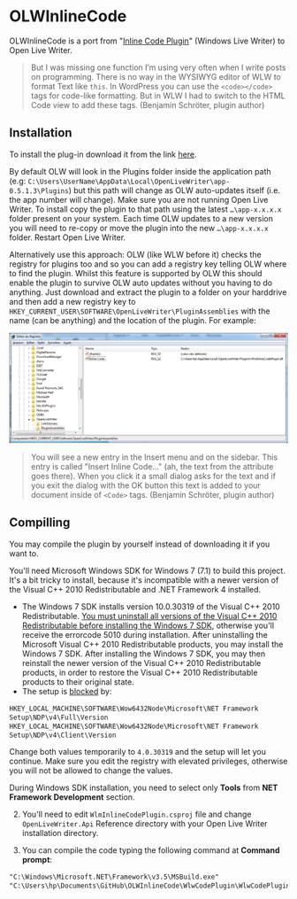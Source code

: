 # OLWInlineCode

OLWInlineCode is a port from "[Inline Code Plugin](https://www.ticklishtechs.net/2008/02/21/windows-live-writer-plugin-for-code-in-wordpress/)" (Windows Live Writer) to Open Live Writer.

> But I was missing one function I’m using very often when I write posts on programming. There is no way in the WYSIWYG editor of WLW to format Text like `this`. In WordPress you can use the `<code></code>` tags for code-like formatting. But in WLW I had to switch to the HTML Code view to add these tags.
(Benjamin Schröter, plugin author)

## Installation
To install the plug-in download it from the link [here](https://github.com/coldscientist/olwinlinecode/releases/latest).

By default OLW will look in the Plugins folder inside the application path (e.g: `C:\Users\UserName\AppData\Local\OpenLiveWriter\app-0.5.1.3\Plugins`) but this path will change as OLW auto-updates itself (i.e. the app number will change). Make sure you are not running Open Live Writer. To install copy the plugin to that path using the latest `…\app-x.x.x.x` folder present on your system. Each time OLW updates to a new version you will need to re-copy or move the plugin into the new `…\app-x.x.x.x` folder. Restart Open Live Writer.

Alternatively use this approach: OLW (like WLW before it) checks the registry for plugins too and so you can add a registry key telling OLW where to find the plugin. Whilst this feature is supported by OLW this should enable the plugin to survive OLW auto updates without you having to do anything. Just download and extract the plugin to a folder on your harddrive and then add a new registry key to `HKEY_CURRENT_USER\SOFTWARE\OpenLiveWriter\PluginAssemblies` with the name (can be anything) and the location of the plugin. For example:

![OLW PluginAssemblies](InlineCode-OLW-PluginAssemblies.png)

> You will see a new entry in the Insert menu and on the sidebar. This entry is called "Insert Inline Code…" (ah, the text from the attribute goes there). When you click it a small dialog asks for the text and if you exit the dialog with the OK button this text is added to your document inside of `<Code>` tags.
(Benjamin Schröter, plugin author)

## Compilling
You may compile the plugin by yourself instead of downloading it if you want to.

You'll need Microsoft Windows SDK for Windows 7 (7.1) to build this project. It's a bit tricky to install, because it's incompatible with a newer version of the Visual C++ 2010 Redistributable and .NET Framework 4 installed. 

* The Windows 7 SDK installs version 10.0.30319 of the Visual C++ 2010 Redistributable. [You must uninstall all versions of the Visual C++ 2010 Redistributable before installing the Windows 7 SDK](https://support.microsoft.com/en-us/help/2717426/windows-sdk-fails-to-install-with-return-code-5100), otherwise you'll receive the errorcode 5010 during installation. After uninstalling the Microsoft Visual C++ 2010 Redistributable products, you may install the Windows 7 SDK.  After installing the Windows 7 SDK, you may then reinstall the newer version of the Visual C++ 2010 Redistributable products, in order to restore the Visual C++ 2010 Redistributable products to their original state.
* The setup is [blocked](https://stackoverflow.com/questions/31455926/windows-sdk-7-1-setup-failure) by:

```
HKEY_LOCAL_MACHINE\SOFTWARE\Wow6432Node\Microsoft\NET Framework Setup\NDP\v4\Full\Version
HKEY_LOCAL_MACHINE\SOFTWARE\Wow6432Node\Microsoft\NET Framework Setup\NDP\v4\Client\Version
```

Change both values temporarily to `4.0.30319` and the setup will let you continue. Make sure you edit the registry with elevated privileges, otherwise you will not be allowed to change the values.

During Windows SDK installation, you need to select only **Tools** from **NET Framework Development** section.

2. You'll need to edit `WlmInlineCodePlugin.csproj` file and change `OpenLiveWriter.Api` Reference directory with your Open Live Writer installation directory.

3. You can compile the code typing the following command at **Command prompt**:

```
"C:\Windows\Microsoft.NET\Framework\v3.5\MSBuild.exe" "C:\Users\hp\Documents\GitHub\OLWInlineCode\WlwCodePlugin\WlwCodePlugin.sln"
```

